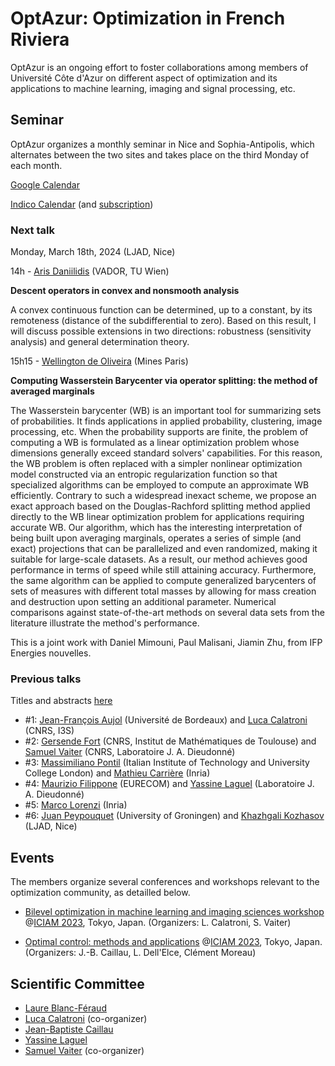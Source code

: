 # OptAzur: Optimization in French Riviera

OptAzur is an ongoing effort to foster collaborations among members of Université Côte d'Azur on different aspect of optimization and its applications to machine learning, imaging and signal processing, etc. 

## Seminar

OptAzur organizes a monthly seminar in Nice and Sophia-Antipolis, which alternates between the two sites and takes place on the third Monday of each month.

[Google Calendar](https://calendar.google.com/calendar/u/0?cid=Nzc3NjM0ZDhlMjNkMjE2YTIyZjJlNDVkMmYxYzU2Y2ZkMWIyY2FmZDRkZWRiMGY0ODQ1OGE1NWJlZjRmN2EwZkBncm91cC5jYWxlbmRhci5nb29nbGUuY29t)

[Indico Calendar](https://indico.math.cnrs.fr/category/674) (and [subscription](https://indico.math.cnrs.fr/category/674/events.ics?user_token=5028_H1YM2-rmITmgW7O10-SgrDIW0sQWLtM6EhJMmJy1u5A))

### Next talk

Monday, March 18th, 2024 (LJAD, Nice)

14h - [Aris Daniilidis](https://www.arisdaniilidis.at) (VADOR, TU Wien)

**Descent operators in convex and nonsmooth analysis**

A convex continuous function can be determined, up to a constant, by its remoteness (distance of the subdifferential to zero). Based on this result, I will discuss possible extensions in two directions: robustness (sensitivity analysis) and general determination theory.

15h15 - [Wellington de Oliveira](https://www.oliveira.mat.br) (Mines Paris)

**Computing Wasserstein Barycenter via operator splitting: the method of averaged marginals**

The Wasserstein barycenter (WB) is an important tool for summarizing sets of probabilities. It finds applications in applied probability, clustering, image processing, etc. When the probability supports are finite, the problem of computing a WB is formulated as a linear optimization problem whose dimensions generally exceed standard solvers' capabilities. For this reason, the WB problem is often replaced with a simpler nonlinear optimization model constructed via an entropic regularization function so that specialized algorithms can be employed to compute an approximate WB efficiently. Contrary to such a widespread inexact scheme, we propose an exact approach based on the Douglas-Rachford splitting method applied directly to the WB linear optimization problem for applications requiring accurate WB.
Our algorithm, which has the interesting interpretation of being built upon averaging marginals, operates a series of simple (and exact) projections that can be parallelized and even randomized, making it suitable for large-scale datasets. As a result, our method achieves good performance in terms of speed while still attaining accuracy. Furthermore, the same algorithm can be applied to compute generalized barycenters of sets of measures with different total masses by allowing for mass creation and destruction upon setting an additional parameter. Numerical comparisons against state-of-the-art methods on several data sets from the literature illustrate the method's performance.

This is a joint work with Daniel Mimouni, Paul Malisani, Jiamin Zhu, from IFP Energies nouvelles.

### Previous talks

Titles and abstracts [here](/previous)

- #1: [Jean-François Aujol](https://www.math.u-bordeaux.fr/~jaujol/) (Université de Bordeaux) and [Luca Calatroni](https://sites.google.com/view/lucacalatroni/home) (CNRS, I3S)
- #2: [Gersende Fort](https://perso.math.univ-toulouse.fr/gfort/) (CNRS, Institut de Mathématiques de Toulouse) and [Samuel Vaiter](https://samuelvaiter.com) (CNRS, Laboratoire J. A. Dieudonné)
- #3: [Massimiliano Pontil](https://www.iit.it/people-details/-/people/massimiliano-pontil) (Italian Institute of Technology and University College London) and [Mathieu Carrière](https://www-sop.inria.fr/members/Mathieu.Carriere/) (Inria)
- #4: [Maurizio Filippone](https://www.eurecom.fr/~filippon/) (EURECOM) and [Yassine Laguel](https://yassine-laguel.github.io) (Laboratoire J. A. Dieudonné)
- #5: [Marco Lorenzi](https://marcolorenzi.github.io) (Inria)
- #6: [Juan Peypouquet](https://www.rug.nl/staff/j.g.peypouquet/?lang=en) (University of Groningen) and [Khazhgali Kozhasov](https://scholar.google.com/citations?user=cWl9pB0AAAAJ) (LJAD, Nice)

## Events

The members organize several conferences and workshops relevant to the optimization community, as detailled below.

- [Bilevel optimization in machine learning and imaging sciences workshop](https://iciam2023.org/registered_data?id=00400) @[ICIAM 2023](https://iciam2023.org/accepted_ms#00400_Bilevel_optimization_in_machine_learning_and_imaging_sciences), Tokyo, Japan. (Organizers: L. Calatroni, S. Vaiter)

- [Optimal control: methods and applications](https://iciam2023.org/registered_data?id=00731) @[ICIAM 2023](https://iciam2023.org), Tokyo, Japan. (Organizers: J.-B. Caillau, L. Dell'Elce, Clément Moreau)

## Scientific Committee

- [Laure Blanc-Féraud](https://www.i3s.unice.fr/~blancf/)
- [Luca Calatroni](https://sites.google.com/view/lucacalatroni/home) (co-organizer)
- [Jean-Baptiste Caillau](https://caillau.perso.math.cnrs.fr)
- [Yassine Laguel](https://yassine-laguel.github.io)
- [Samuel Vaiter](https://samuelvaiter.com) (co-organizer)
